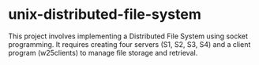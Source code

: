# unix-distributed-file-system
This project involves implementing a Distributed File System using socket programming. It requires creating four servers (S1, S2, S3, S4) and a client program (w25clients) to manage file storage and retrieval.
